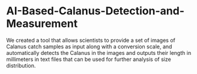 # AI-Based-Calanus-Detection-and-Measurement
We created a tool that allows scientists to provide a set of images of Calanus catch samples as input along with a conversion scale, and automatically detects the Calanus in the images and outputs their length in millimeters in text files that can be used for further analysis of size distribution.
